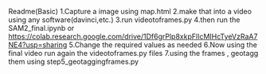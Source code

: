 Readme(Basic)
1.Capture a image using map.html
2.make that into a video using any software(davinci,etc.)
3.run videotoframes.py
4.then run the SAM2_final.ipynb
or https://colab.research.google.com/drive/1Df6grPlp8xkpFlIcMIHcTyeVzRaA7NE4?usp=sharing
5.Change the required values as needed
6.Now using the final video run again the videotoframes.py files 
7.using the frames , geotagg them using step5_geotaggingframes.py 
